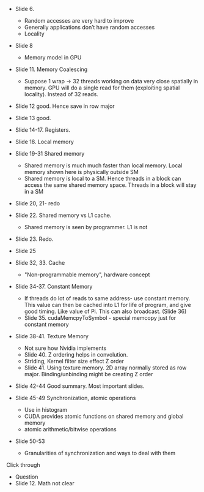 * Slide 6.
  * Random accesses are very hard to improve
  * Generally applications don’t have random accesses
  * Locality
* Slide 8
  * Memory model in GPU
* Slide 11. Memory Coalescing
  * Suppose 1 wrap -> 32 threads working on data very close spatially in memory. GPU will do a single read for them (exploiting spatial locality). Instead of 32 reads.
* Slide 12 good. Hence save in row major
* Slide 13 good.
* Slide 14-17. Registers.
* Slide 18. Local memory
* Slide 19-31 Shared memory
  * Shared memory is much much faster than local memory. Local memory shown here is physically outside SM
  * Shared memory is local to a SM. Hence threads in a block can access the same shared memory space. Threads in a block will stay in a SM
* Slide 20, 21- redo
* Slide 22. Shared memory vs L1 cache.
  * Shared memory is seen by programmer. L1 is not
* Slide 23. Redo.
* Slide 25



* Slide 32, 33. Cache
  * "Non-programmable memory", hardware concept
* Slide 34-37. Constant Memory
  * If threads do lot of reads to same address- use constant memory. This value can then be cached into L1 for life of program, and give good timing. Like value of Pi. This can also broadcast. (Slide 36)
  * Slide 35. cudaMemcpyToSymbol - special memcopy just for constant memory
* Slide 38-41. Texture Memory
  * Not sure how Nvidia implements
  * Slide 40. Z ordering helps in convolution.
  * Striding, Kernel filter size effect Z order
  * Slide 41. Using texture memory. 2D array normally stored as row major. Binding/unbinding might be creating Z order
* Slide 42-44 Good summary. Most important slides.
* Slide 45-49 Synchronization, atomic operations
  * Use in histogram
  * CUDA provides atomic functions on shared memory and global memory
  * atomic arithmetic/bitwise operations
* Slide 50-53
  * Granularities of synchronization and ways to deal with them


Click through


* Question
* Slide 12. Math not clear
